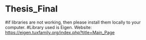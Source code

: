 # Thesis_Final

#if libraries are not working, then please install them locally to your computer. 
#Library used is Eigen. Website: https://eigen.tuxfamily.org/index.php?title=Main_Page
